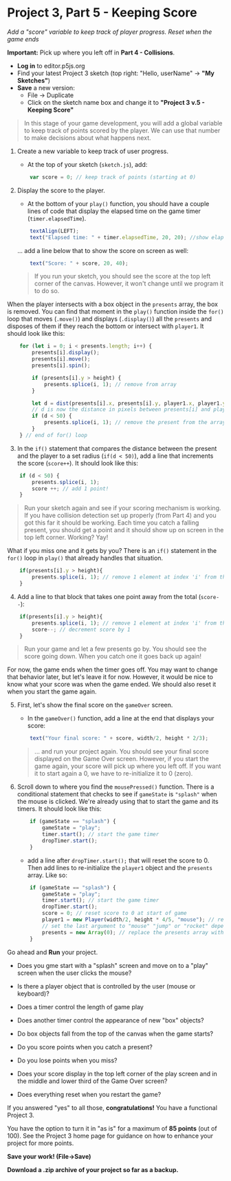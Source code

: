 <link href="../markdown.css" rel="stylesheet"></link> 

# Project 3, Part 5 - Keeping Score

*Add a "score" variable to keep track of player progress. Reset when the game ends*

**Important:** Pick up where you left off in **Part 4 - Collisions**. 

* **Log in** to editor.p5js.org
* Find your latest Project 3 sketch (top right: "Hello, userName" -> **"My Sketches"**)
* **Save** a new version:
    * File -> Duplicate
    * Click on the sketch name box and change it to **"Project 3 v.5 - Keeping Score"**

> In this stage of your game development, you will add a global variable to keep track of points scored by the player. We can use that number to make decisions about what happens next.

1. Create a new variable to keep track of user progress.    
    * At the top of your sketch (`sketch.js`), add:
    ```javascript
        var score = 0; // keep track of points (starting at 0)
    ```

2. Display the score to the player. 
    * At the bottom of your `play()` function, you should have a couple lines of code that display the elapsed time on the game timer (`timer.elapsedTime`).
    ```javascript
        textAlign(LEFT);
        text("Elapsed time: " + timer.elapsedTime, 20, 20); //show elapsed time in ms
    ```
    ... add a line below that to show the score on screen as well:
    ```javascript
        text("Score: " + score, 20, 40);
    ```
    > If you run your sketch, you should see the score at the top left corner of the canvas. However, it won't change until we program it to do so.

When the player intersects with a box object in the `presents` array, the box is removed. You can find that moment in the `play()` function inside the `for()` loop that moves (`.move()`) and displays (`.display()`) all the `presents` and disposes of them if they reach the bottom or intersect with `player1`. It should look like this:
```javascript
    for (let i = 0; i < presents.length; i++) {
        presents[i].display();
        presents[i].move();
        presents[i].spin();

        if (presents[i].y > height) {
            presents.splice(i, 1); // remove from array
        }

        let d = dist(presents[i].x, presents[i].y, player1.x, player1.y);
        // d is now the distance in pixels between presents[i] and player1
        if (d < 50) {
            presents.splice(i, 1); // remove the present from the array
        }
    } // end of for() loop
```
3. In the `if()` statement that compares the distance between the present and the player to a set radius (`if(d < 50)`), add a line that increments the score (`score++`). It should look like this:
```javascript
    if (d < 50) {
        presents.splice(i, 1);
        score ++; // add 1 point!
    }
```
> Run your sketch again and see if your scoring mechanism is working. If you have collision detection set up properly (from Part 4) and you got this far it should be working. Each time you catch a falling present, you should get a point and it should show up on screen in the top left corner. Working? Yay! 

What if you miss one and it gets by you? There is an `if()` statement in the `for()` loop in `play()` that already handles that situation.
```javascript
    if(presents[i].y > height){
        presents.splice(i, 1); // remove 1 element at index 'i' from the array
    }
```
4. Add a line to that block that takes one point away from the total (`score--`):
```javascript
    if(presents[i].y > height){
        presents.splice(i, 1); // remove 1 element at index 'i' from the array
        score--; // decrement score by 1
    }
```
> Run your game and let a few presents go by. You should see the score going down. When you catch one it goes back up again!

For now, the game ends when the timer goes off. You may want to change that behavior later, but let's leave it for now. However, it would be nice to know what your score was when the game ended. We should also reset it when you start the game again. 

5. First, let's show the final score on the `gameOver` screen. 
    * In the `gameOver()` function, add a line at the end that displays your score:
    ```javascript
        text("Your final score: " + score, width/2, height * 2/3);
    ```
    > ... and run your project again. You should see your final score displayed on the Game Over screen. However, if you start the game again, your score will pick up where you left off. If you want it to start again a 0, we have to re-initialize it to 0 (zero).

6. Scroll down to where you find the `mousePressed()` function. There is a conditional statement that checks to see if `gameState` is `"splash"` when the mouse is clicked. We're already using that to start the game and its timers. It should look like this:
    ```javascript
        if (gameState == "splash") {
            gameState = "play";
            timer.start(); // start the game timer
            dropTimer.start();
        }
    ```
    * add a line after `dropTimer.start();` that will reset the score to 0. Then add lines to re-initialize the `player1` object and the `presents` array. Like so:
    ```javascript
        if (gameState == "splash") {
            gameState = "play";
            timer.start(); // start the game timer
            dropTimer.start();
            score = 0; // reset score to 0 at start of game
            player1 = new Player(width/2, height * 4/5, "mouse"); // re-instantiate the player1 object
            // set the last argument to "mouse" "jump" or "rocket" depending on your preference
            presents = new Array(0); // replace the presents array with a new empty one
        }
    ```

Go ahead and **Run** your project.

* Does you gme start with a "splash" screen and move on to a "play" screen when the user clicks the mouse?

* Is there a player object that is controlled by the user (mouse or keyboard)?

* Does a timer control the length of game play

* Does another timer control the appearance of new "box" objects?

* Do box objects fall from the top of the canvas when the game starts?

* Do you score points when you catch a present?

* Do you lose points when you miss?

* Does your score display in the top left corner of the play screen and in the middle and lower third of the Game Over screen?

* Does everything reset when you restart the game?

If you answered "yes" to all those, **congratulations!** You have a functional Project 3.

You have the option to turn it in "as is" for a maximum of **85 points** (out of 100). See the Project 3 home page for guidance on how to enhance your project for more points.

**Save your work! (File->Save)**

**Download a .zip archive of your project so far as a backup.**
